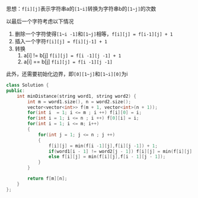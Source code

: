 思想：`f[i][j]`表示字符串a的`[1~i]`转换为字符串b的`[1~j]`的次数

以最后一个字符考虑以下情况

1. 删除一个字符使得`[1~i -1]`和`[1~j]`相等，`f[i][j] = f[i-1][j] + 1`
2. 插入一个字符`f[i][j] = f[i][j-1] + 1`
3. 转换
   1. a[i] != b[j] `f[i][j] = f[i -1][j -1] + 1`
   2. a[i] == b[j] `f[i][j] = f[i -1][j -1]`

此外，还需要初始化边界，即`[0][1~j]`和`[1~i][0]`为i

```c++
class Solution {
public:
    int minDistance(string word1, string word2) {
        int m = word1.size(), n = word2.size();
        vector<vector<int>> f(m + 1, vector<int>(n + 1));
        for(int i  = 1; i <= m ; i ++) f[i][0] = i;
        for(int i = 1; i <= n ; i ++) f[0][i] = i;
        for(int i = 1; i <= m; i++)
        {
            for(int j = 1; j <= n ; j ++)
            {
                f[i][j] = min(f[i -1][j],f[i][j -1]) + 1;
                if(word1[i - 1] != word2[j - 1]) f[i][j] = min(f[i][j],f[i - 1][j - 1] + 1);
                else f[i][j] = min(f[i][j],f[i - 1][j - 1]);
            }
        }

        return f[m][n];
    }
};
```

